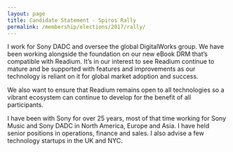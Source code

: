 ```yaml
---
layout: page
title: Candidate Statement - Spiros Rally
permalink: /membership/elections/2017/rally/
---
```


I work for Sony DADC and oversee the global DigitalWorks group. We have been working alongside the foundation on our new eBook DRM that’s compatible with Readium. It’s in our interest to see Readium continue to mature and be supported with features and improvements as our technology is reliant on it for global market adoption and success.

We also want to ensure that Readium remains open to all technologies so a vibrant ecosystem can continue to develop for the benefit of all participants.

I have been with Sony for over 25 years, most of that time working for Sony Music and Sony DADC in North America, Europe and Asia. I have held senior positions in operations, finance and sales.  I also advise a few technology startups in the UK and NYC.